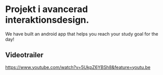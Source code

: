 # Projekt i avancerad interaktionsdesign.
We have built an android app that helps you reach your study goal for the day!

## Videotrailer 
https://www.youtube.com/watch?v=5UkpZ6YBSh8&feature=youtu.be
